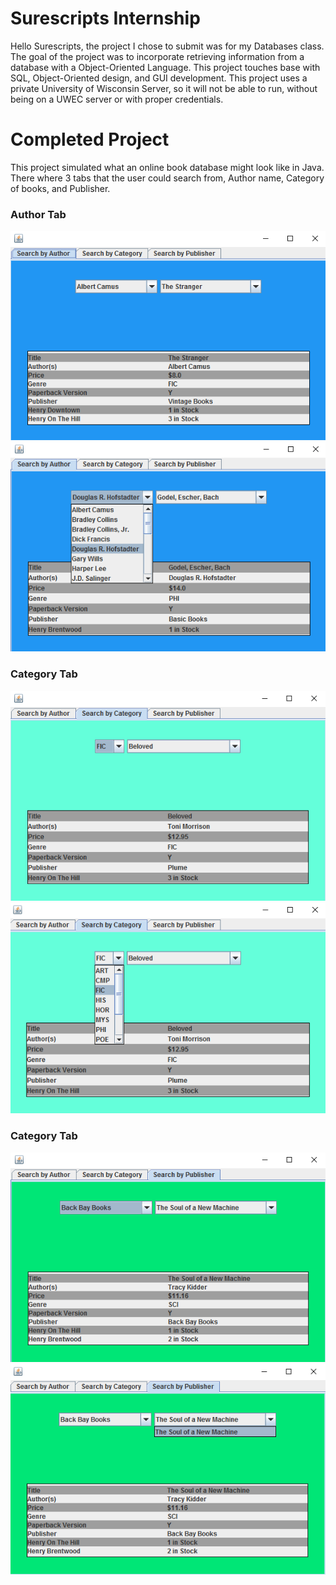 # Surescripts Internship
Hello Surescripts, the project I chose to submit was for my Databases class.  The goal of the project was to incorporate retrieving information from a database with a Object-Oriented Language.  This project touches base with SQL, Object-Oriented design, and GUI development.  This project uses a private University of Wisconsin Server, so it will not be able to run, without being on a UWEC server or with proper credentials. 

# Completed Project
 This project simulated what an online book database might look like in Java.  There where 3 tabs that the user could search from, Author name, Category of books, and Publisher.
 
### Author Tab 
![alt tag](https://github.com/DaveMSchmitz/SurescriptsInternship/blob/master/Images/author1.png)
![alt tag](https://github.com/DaveMSchmitz/SurescriptsInternship/blob/master/Images/author2.png)
  
### Category Tab 
![alt tag](https://github.com/DaveMSchmitz/SurescriptsInternship/blob/master/Images/cat1.png)
![alt tag](https://github.com/DaveMSchmitz/SurescriptsInternship/blob/master/Images/cat2.png)
  
### Category Tab 
![alt tag](https://github.com/DaveMSchmitz/SurescriptsInternship/blob/master/Images/pub1.png)
![alt tag](https://github.com/DaveMSchmitz/SurescriptsInternship/blob/master/Images/pub2.png)
